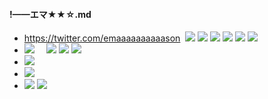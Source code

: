 #### !——エマ★★☆.md
- https://twitter.com/emaaaaaaaaaason
![]()
![](https://pbs.twimg.com/media/EGH61bEU4AAVkSY?format=jpg&name=4096x4096)
![](https://pbs.twimg.com/media/EGH61bGU0AEE3Jy?format=jpg&name=4096x4096)
![](https://pbs.twimg.com/media/EG6aF9VU4AExEgZ?format=jpg&name=4096x4096)
![](https://pbs.twimg.com/media/EGwBFEnUcAA2JXG?format=jpg&name=4096x4096)
![](https://pbs.twimg.com/media/EGwBFMOU8AAMF8m?format=jpg&name=4096x4096)
![](https://pbs.twimg.com/media/EGRWtCiU4AAODjW?format=jpg&name=4096x4096)
- ![](https://pbs.twimg.com/media/EGRWtCkVAAY92Yb?format=jpg&name=4096x4096)
![]()
![]()
![]()
![]()
![](https://pbs.twimg.com/media/EBNBANiU8AA8o3H?format=jpg&name=4096x4096)
![](https://pbs.twimg.com/media/EBNBANgVAAErfJh?format=jpg&name=4096x4096)
![](https://pbs.twimg.com/media/EB2BKE4UIAEzr8y?format=jpg&name=4096x4096)
- ![](https://pbs.twimg.com/media/D9Q-1PzUwAYi6Sg?format=jpg&name=4096x4096)
- ![](https://pbs.twimg.com/media/D1RaZO1VAAA4mJ7?format=jpg&name=4096x4096)
- ![](https://pbs.twimg.com/media/DsxkbLSU8AAoMdZ?format=jpg&name=4096x4096)
![](https://pbs.twimg.com/media/EADearsVAAAIdOO?format=jpg&name=4096x4096)
